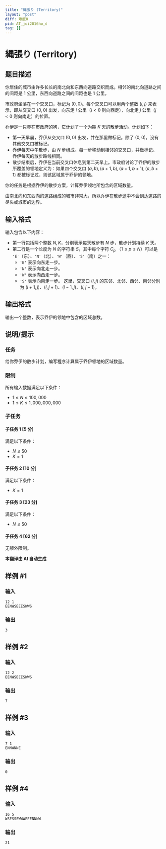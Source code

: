 ```yaml
---
title: "縄張り (Territory)"
layout: "post"
diff: 难度0
pid: AT_joi2016ho_d
tag: []
---
```


# 縄張り (Territory)

## 题目描述

你居住的城市由许多长长的南北向和东西向道路交织而成。相邻的南北向道路之间的间距是 $1$ 公里，东西向道路之间的间距也是 $1$ 公里。

市政府坐落在一个交叉口，标记为 $(0, 0)$。每个交叉口可以用两个整数 $(i, j)$ 来表示，即从交叉口 $(0, 0)$ 出发，向东走 $i$ 公里（$i < 0$ 则向西走），向北走 $j$ 公里（$j < 0$ 则向南走）的位置。

乔伊是一只养在市政府的狗，它计划了一个为期 $K$ 天的散步活动。计划如下：

- 第一天早晨，乔伊从交叉口 $(0, 0)$ 出发，并在那里做标记。除了 $(0, 0)$，没有其他交叉口被标记。
- 乔伊每天中午散步，由 $N$ 步组成。每一步移动到相邻的交叉口，并做标记。乔伊每天的散步路线相同。
- 散步结束后，乔伊在当前交叉口休息到第二天早上。市政府讨论了乔伊的散步所覆盖的领地定义为：如果四个交叉口 $(a, b), (a + 1, b), (a + 1, b + 1), (a, b + 1)$ 都被标记过，则该区域属于乔伊的领地。

你的任务是根据乔伊的散步方案，计算乔伊领地所包含的区域数量。

由南北向和东西向的道路组成的城市非常大，所以乔伊在散步途中不会到达道路的尽头或城市的边界。

## 输入格式

输入包含以下内容：

- 第一行包括两个整数 $N, K$，分别表示每天散步有 $N$ 步，散步计划持续 $K$ 天。
- 第二行是一个长度为 $N$ 的字符串 $S$，其中每个字符 $C_p$ （$1 \leq p \leq N$）可以是 `'E'`（东）、`'N'`（北）、`'W'`（西）、`'S'`（南）之一：
  - `'E'` 表示向东走一步。
  - `'N'` 表示向北走一步。
  - `'W'` 表示向西走一步。
  - `'S'` 表示向南走一步。
 这里，交叉口 $(i, j)$ 的东邻、北邻、西邻、南邻分别为 $(i + 1, j)、(i, j + 1)、(i - 1, j)、(i, j - 1)$。

## 输出格式

输出一个整数，表示乔伊的领地中包含的区域总数。

## 说明/提示

### 任务

给你乔伊的散步计划，编写程序计算属于乔伊领地的区域数量。

### 限制

所有输入数据满足以下条件：

- $1 \leq N \leq 100,000$
- $1 \leq K \leq 1,000,000,000$

### 子任务

#### 子任务 1 [5 分]
满足以下条件：

- $N \leq 50$
- $K = 1$

#### 子任务 2 [10 分]
满足以下条件：

- $K = 1$

#### 子任务 3 [23 分]
满足以下条件：

- $N \leq 50$

#### 子任务 4 [62 分]
无额外限制。

 **本翻译由 AI 自动生成**

## 样例 #1

### 输入

```
12 1
EENWSEEESWWS
```

### 输出

```
3
```

## 样例 #2

### 输入

```
12 2
EENWSEEESWWS
```

### 输出

```
7
```

## 样例 #3

### 输入

```
7 1
ENNWNNE
```

### 输出

```
0
```

## 样例 #4

### 输入

```
16 5
WSESSSWWWEEENNNW
```

### 输出

```
21
```

